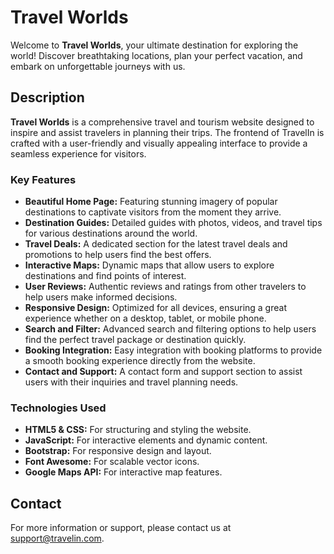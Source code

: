# Travel Worlds

Welcome to **Travel Worlds**, your ultimate destination for exploring the world! Discover breathtaking locations, plan your perfect vacation, and embark on unforgettable journeys with us.

## Description

**Travel Worlds** is a comprehensive travel and tourism website designed to inspire and assist travelers in planning their trips. The frontend of TravelIn is crafted with a user-friendly and visually appealing interface to provide a seamless experience for visitors.

### Key Features

- **Beautiful Home Page:** Featuring stunning imagery of popular destinations to captivate visitors from the moment they arrive.
- **Destination Guides:** Detailed guides with photos, videos, and travel tips for various destinations around the world.
- **Travel Deals:** A dedicated section for the latest travel deals and promotions to help users find the best offers.
- **Interactive Maps:** Dynamic maps that allow users to explore destinations and find points of interest.
- **User Reviews:** Authentic reviews and ratings from other travelers to help users make informed decisions.
- **Responsive Design:** Optimized for all devices, ensuring a great experience whether on a desktop, tablet, or mobile phone.
- **Search and Filter:** Advanced search and filtering options to help users find the perfect travel package or destination quickly.
- **Booking Integration:** Easy integration with booking platforms to provide a smooth booking experience directly from the website.
- **Contact and Support:** A contact form and support section to assist users with their inquiries and travel planning needs.

### Technologies Used

- **HTML5 & CSS:** For structuring and styling the website.
- **JavaScript:** For interactive elements and dynamic content.
- **Bootstrap:** For responsive design and layout.
- **Font Awesome:** For scalable vector icons.
- **Google Maps API:** For interactive map features.

## Contact

For more information or support, please contact us at [support@travelin.com](mailto:support@travelworlds.com).
